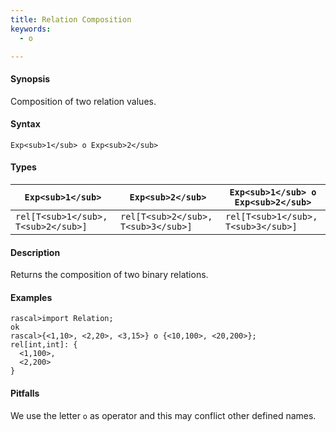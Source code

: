 ```yaml
---
title: Relation Composition
keywords:
  - o

---
```


#### Synopsis

Composition of two relation values.

#### Syntax

`Exp<sub>1</sub> o Exp<sub>2</sub>`

#### Types


|`Exp<sub>1</sub>`            | `Exp<sub>2</sub>`           | `Exp<sub>1</sub> o Exp<sub>2</sub>`  |
| --- | --- | --- |
| `rel[T<sub>1</sub>, T<sub>2</sub>]` | `rel[T<sub>2</sub>, T<sub>3</sub>]` | `rel[T<sub>1</sub>, T<sub>3</sub>]`  |


#### Description

Returns the composition of two binary relations.

#### Examples


```rascal-shell
rascal>import Relation;
ok
rascal>{<1,10>, <2,20>, <3,15>} o {<10,100>, <20,200>};
rel[int,int]: {
  <1,100>,
  <2,200>
}
```

#### Pitfalls

We use the letter `o` as operator and this may conflict other defined names.


